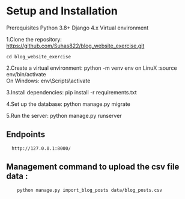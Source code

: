 # Setup and Installation

Prerequisites
        Python 3.8+
        Django 4.x
        Virtual environment

1.Clone the repository:
    https://github.com/Suhas822/blog_website_exercise.git
    
    cd blog_website_exercise

2.Create a virtual environment:
    python -m venv env
    on LinuX :source env/bin/activate  
    On Windows: env\Scripts\activate

3.Install dependencies:
    pip install -r requirements.txt

4.Set up the database:
    python manage.py migrate
    

5.Run the server:
    python manage.py runserver

##  Endpoints

      http://127.0.0.1:8000/

## Management command to upload the csv file data :

        python manage.py import_blog_posts data/blog_posts.csv